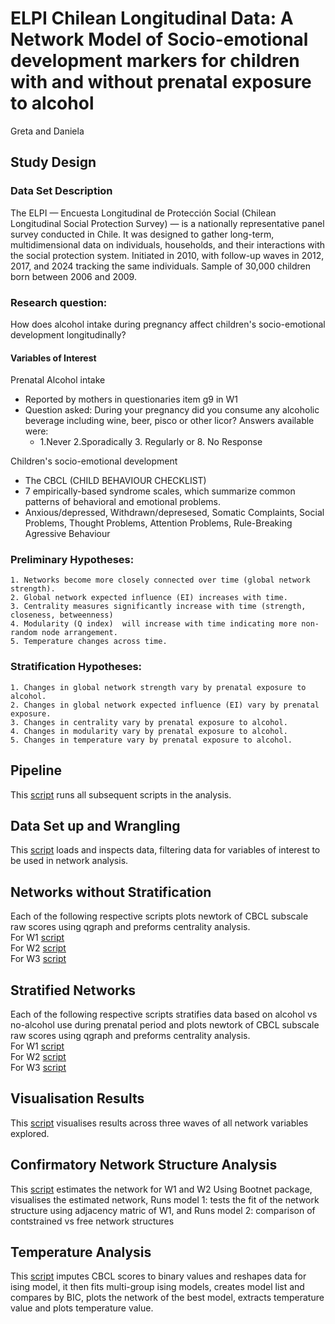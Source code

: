 # ELPI Chilean Longitudinal Data: A Network Model of Socio-emotional development markers for children with and without prenatal exposure to alcohol
Greta and Daniela  

## Study  Design 

### Data Set Description 
The ELPI — Encuesta Longitudinal de Protección Social (Chilean Longitudinal Social Protection Survey) — is a nationally representative panel survey conducted in Chile. It was designed to gather long-term, multidimensional data on individuals, households, and their interactions with the social protection system. Initiated in 2010, with follow-up waves in 2012, 2017, and 2024 tracking the same individuals. Sample of 30,000 children born between 2006 and 2009. 

### Research question: 
How does alcohol intake during pregnancy affect children's socio-emotional development longitudinally?  

#### Variables of Interest 
Prenatal Alcohol intake   
- Reported by mothers in questionaries item g9 in W1  
- Question asked: During your pregnancy did you consume any alcoholic beverage including wine, beer, pisco or other licor? Answers available were: 
  	-  1.Never 2.Sporadically 3. Regularly or 8. No Response  

Children's socio-emotional development   
- The CBCL (CHILD BEHAVIOUR CHECKLIST)
- 7 empirically-based syndrome scales, which summarize common patterns of behavioral and emotional problems.
- Anxious/depressed, Withdrawn/depresesed, Somatic Complaints, Social Problems, Thought Problems, Attention Problems, Rule-Breaking Agressive Behaviour
 

 
### Preliminary Hypotheses: 
	1. Networks become more closely connected over time (global network strength).  
	2. Global network expected influence (EI) increases with time.  
	3. Centrality measures significantly increase with time (strength, closeness, betweenness)  
	4. Modularity (Q index)  will increase with time indicating more non-random node arrangement.  
	5. Temperature changes across time.  

 ### Stratification Hypotheses: #
 	1. Changes in global network strength vary by prenatal exposure to alcohol.  
	2. Changes in global network expected influence (EI) vary by prenatal exposure.  
	3. Changes in centrality vary by prenatal exposure to alcohol.  
	4. Changes in modularity vary by prenatal exposure to alcohol.  
	5. Changes in temperature vary by prenatal exposure to alcohol. 


## Pipeline 
This [script](code/01_Analysis_Pipeline.R) runs all subsequent scripts in the analysis. 

## Data Set up and Wrangling 
This [script](code/02_Network_DataWrangling.Rmd) loads and inspects data, filtering data for variables of interest to be used in network analysis. 

## Networks without Stratification 
Each of the following respective scripts plots newtork of CBCL subscale raw scores using qgraph and preforms centrality analysis.  
For W1 [script](03_code/W1-Network.Rmd)  
For W2 [script](04_code/W2-Network.Rmd)  
For W3 [script](05_code/W3-Network.Rmd)  

## Stratified Networks 
Each of the following respective scripts stratifies data based on alcohol vs no-alcohol use during prenatal period and  plots newtork of CBCL subscale raw scores using qgraph and preforms centrality analysis.   
For W1 [script](code/07_W1-Network-Stratified.Rmd)   
For W2 [script](code/08_W2-Network-Stratified.Rmd)   
For W3 [script](code/09_W3-Network-Stratified.Rmd)   

## Visualisation Results

This [script](code/10_Visualisation-Hypotheses_1to9.Rmd)  visualises results across three waves of all network variables explored.  

## Confirmatory Network Structure Analysis
This [script](code/06_Confirmatory-Network-Analysis.Rmd) estimates the network for W1 and W2 Using Bootnet package, visualises the estimated network, Runs model 1: tests the fit of the network structure using adjacency matric of W1, and Runs model 2: comparison of contstrained vs free network structures  

## Temperature Analysis 
This [script](code/09_Temperature-Analysis-Attempt.Rmd) imputes  CBCL scores to binary values and reshapes data for ising model, it then fits multi-group ising models, creates model list and compares by BIC, plots the network of the best model, extracts temperature value and plots temperature value. 
